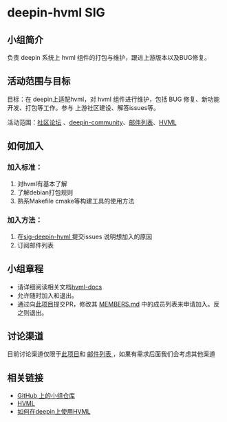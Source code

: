 # deepin-hvml SIG

## 小组简介

负责 deepin 系统上 hvml 组件的打包与维护，跟进上游版本以及BUG修复。

## 活动范围与目标

目标：在 deepin上适配hvml，对 hvml 组件进行维护，包括 BUG 修复、新功能开发、打包等工作。参与 上游社区建设、解答issues等。

活动范围：[社区论坛](https://bbs.deepin.org/) 、[deepin-community](https://github.com/deepin-community/sig-deepin-hvml)、[邮件列表](deepin-hvml@freelists.org)、[HVML](https://github.com/HVML)

## 如何加入

### 加入标准： 

1. 对hvml有基本了解
1. 了解debian打包规则
1. 熟系Makefile cmake等构建工具的使用方法

### 加入方法：

1. 在[sig-deepin-hvml ](https://github.com/deepin-community/sig-deepin-hvml/issues)提交issues 说明想加入的原因
2. 订阅邮件列表

## 小组章程

* 请详细阅读相关文档[hvml-docs](https://github.com/HVML/hvml-docs/blob/master/en/an-introduction-to-hvml-en.md)
* 允许随时加入和退出。
* 通过向[此项目](https://github.com/NSUTanghaixiang/SIG/tree/master/sig/deepin-qt)提交PR，修改其 [MEMBERS.md](https://github.com/NSUTanghaixiang/SIG/blob/master/sig/deepin-qt/MEMBERS.md) 中的成员列表来申请加入。反之则退出。

## 讨论渠道

目前讨论渠道仅限于[此项目](https://github.com/NSUTanghaixiang/SIG/tree/master/sig/deepin-qt)和 [邮件列表 ](https://www.freelists.org/list/deepin-qt)，如果有需求后面我们会考虑其他渠道

## 相关链接

- [GitHub 上的小组仓库](https://github.com/deepin-community/sig-deepin-hvml)
- [HVML](https://github.com/HVML)
- [如何在deepin上使用HVML]()

